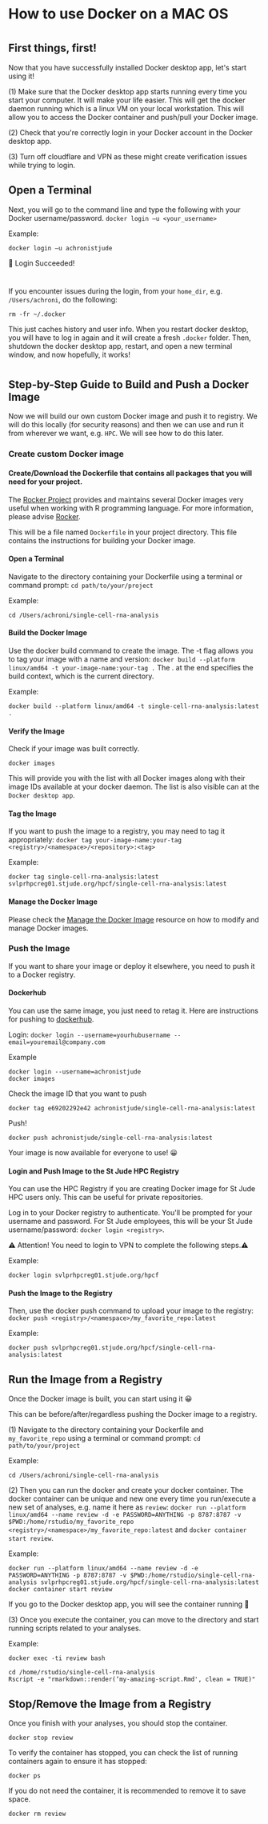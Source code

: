 # ##############################################################################
# How to use Docker on a MAC OS ################################################
# ##############################################################################

## First things, first!
Now that you have successfully installed Docker desktop app, let's start using it!

(1) Make sure that the Docker desktop app starts running every time you start your computer. It will make your life easier. This will get the docker daemon running which is a linux VM on your local workstation. This will allow you to access the Docker container and push/pull your Docker image.

(2) Check that you're correctly login in your Docker account in the Docker desktop app.

(3) Turn off cloudflare and VPN as these might create verification issues while trying to login.


## Open a Terminal

Next, you will go to the command line and type the following with your Docker username/password.
`docker login –u <your_username>`

Example:
```{}
docker login –u achronistjude
```

🎉  Login Succeeded!


# ########################################################################################################################
If you encounter issues during the login, from your `home_dir`, e.g. `/Users/achroni`, do the following:
```{}
rm -fr ~/.docker
```

This just caches history and user info. When you restart docker desktop, you will have to log in again and it will create a fresh `.docker` folder. Then, shutdown the docker desktop app, restart, and open a new terminal window, and now hopefully, it works!
# ########################################################################################################################


## Step-by-Step Guide to Build and Push a Docker Image
Now we will build our own custom Docker image and push it to registry.
We will do this locally (for security reasons) and then we can use and run it from wherever we want, e.g. `HPC`. We will see how to do this later.


### Create custom Docker image

#### Create/Download the Dockerfile that contains all packages that you will need for your project. 
The [Rocker Project](https://www.rocker-project.org/) provides and maintains several Docker images very useful when working with R programming language. For more information, please advise [Rocker](https://arca-dpss.github.io/manual-open-science/rocker-chapter.html).

This will be a file named `Dockerfile` in your project directory. This file contains the instructions for building your Docker image.

#### Open a Terminal
Navigate to the directory containing your Dockerfile using a terminal or command prompt: `cd path/to/your/project`

Example:
```{}
cd /Users/achroni/single-cell-rna-analysis
```

#### Build the Docker Image
Use the docker build command to create the image. The -t flag allows you to tag your image with a name and version: `docker build --platform linux/amd64 -t your-image-name:your-tag .` The . at the end specifies the build context, which is the current directory.

Example:
```{}
docker build --platform linux/amd64 -t single-cell-rna-analysis:latest .
```

#### Verify the Image
Check if your image was built correctly.

```{}
docker images
```

This will provide you with the list with all Docker images along with their image IDs available at your docker daemon. The list is also visible can at the `Docker desktop app`.


#### Tag the Image
If you want to push the image to a registry, you may need to tag it appropriately: `docker tag your-image-name:your-tag <registry>/<namespace>/<repository>:<tag>`

Example:
```{}
docker tag single-cell-rna-analysis:latest svlprhpcreg01.stjude.org/hpcf/single-cell-rna-analysis:latest
```



#### Manage the Docker Image
Please check the [Manage the Docker Image](https://jhudatascience.org/Adv_Reproducibility_in_Cancer_Informatics/modifying-a-docker-image.html) resource on how to modify and manage Docker images.


### Push the Image 
If you want to share your image or deploy it elsewhere, you need to push it to a Docker registry.

#### Dockerhub
You can use the same image, you just need to retag it. Here are instructions for pushing to [dockerhub](https://jsta.github.io/r-docker-tutorial/04-Dockerhub.html).

Login: `docker login --username=yourhubusername --email=youremail@company.com`

Example
```{}
docker login --username=achronistjude
docker images
```

Check the image ID that you want to push

```{}
docker tag e69202292e42 achronistjude/single-cell-rna-analysis:latest
```

Push!
```{}
docker push achronistjude/single-cell-rna-analysis:latest
```

Your image is now available for everyone to use! 😀



#### Login and Push Image to the St Jude HPC Registry
You can use the HPC Registry if you are creating Docker image for St Jude HPC users only. This can be useful for private repositories.

Log in to your Docker registry to authenticate. You'll be prompted for your username and password. For St Jude employees, this will be your St Jude username/password: `docker login <registry>`.

⚠️ Attention! You need to login to VPN to complete the following steps.⚠️

Example:
```{}
docker login svlprhpcreg01.stjude.org/hpcf
```

#### Push the Image to the Registry
Then, use the docker push command to upload your image to the registry: `docker push <registry>/<namespace>/my_favorite_repo:latest`

Example:
```{}
docker push svlprhpcreg01.stjude.org/hpcf/single-cell-rna-analysis:latest
```


## Run the Image from a Registry
Once the Docker image is built, you can start using it 😀 

This can be before/after/regardless pushing the Docker image to a registry.

(1) Navigate to the directory containing your Dockerfile and `my_favorite_repo` using a terminal or command prompt: `cd path/to/your/project`

Example:
```{}
cd /Users/achroni/single-cell-rna-analysis
```

(2) Then you can run the docker and create your docker container. The docker container can be unique and new one every time you run/execute a new set of analyses, e.g. name it here as `review`: `docker run --platform linux/amd64 --name review -d -e PASSWORD=ANYTHING -p 8787:8787 -v $PWD:/home/rstudio/my_favorite_repo <registry>/<namespace>/my_favorite_repo:latest` and `docker container start review`.

Example:
```{}
docker run --platform linux/amd64 --name review -d -e PASSWORD=ANYTHING -p 8787:8787 -v $PWD:/home/rstudio/single-cell-rna-analysis svlprhpcreg01.stjude.org/hpcf/single-cell-rna-analysis:latest
docker container start review
```

If you go to the Docker desktop app, you will see the container running 🙌


(3) Once you execute the container, you can move to the directory and start running scripts related to your analyses.

Example:
```{}
docker exec -ti review bash

cd /home/rstudio/single-cell-rna-analysis
Rscript -e "rmarkdown::render(‘my-amazing-script.Rmd', clean = TRUE)"
```



## Stop/Remove the Image from a Registry
Once you finish with your analyses, you should stop the container.
```{}
docker stop review
```

To verify the container has stopped, you can check the list of running containers again to ensure it has stopped:
```{}
docker ps
```

If you do not need the container, it is recommended to remove it to save space. 
```{}
docker rm review
```



